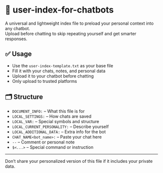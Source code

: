 # 🧠 user-index-for-chatbots

A universal and lightweight index file to preload your personal context into any chatbot.  
Upload before chatting to skip repeating yourself and get smarter responses.

## ✅ Usage
- Use the `user-index-template.txt` as your base file  
- Fill it with your chats, notes, and personal data  
- Upload it to your chatbot before chatting  
- Only upload to trusted platforms  

## 🗂 Structure
- `DOCUMENT_INFO:` – What this file is for  
- `LOCAL_SETTINGS:` – How chats are saved  
- `LOCAL_VAR:` – Special symbols and structure  
- `LOCAL_CURRENT_PERSONALITY:` – Describe yourself  
- `LOCAL_ADDITIONAL_DATA:` – Extra info for the bot  
- `CHAT_NAME<bot_name>:` – Paste your chat here  
- `--` – Comment or personal note  
- `$<...>` – Special command or instruction  

---

Don’t share your personalized version of this file if it includes your private data.
